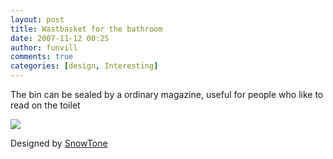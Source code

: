 ```yaml
---
layout: post
title: Wastbasket for the bathroom
date: 2007-11-12 00:25
author: funvill
comments: true
categories: [design, Interesting]
---
```

The bin can be sealed by a ordinary magazine, useful for people who like to read on the toilet

<img src="http://www.abluestar.com/blog/wp-content/uploads/2007/11/basket-chrome.jpg" />

Designed by <a href="http://www.snowtone.com/pages/dustbin.html">SnowTone</a>
